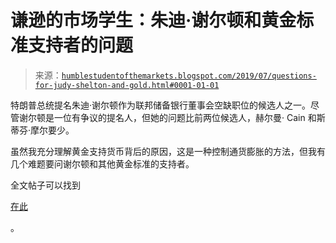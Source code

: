 <!--yml

分类：未分类

日期：2024-05-18 02:27:55

-->

# 谦逊的市场学生：朱迪·谢尔顿和黄金标准支持者的问题

> 来源：[`humblestudentofthemarkets.blogspot.com/2019/07/questions-for-judy-shelton-and-gold.html#0001-01-01`](https://humblestudentofthemarkets.blogspot.com/2019/07/questions-for-judy-shelton-and-gold.html#0001-01-01)

特朗普总统提名朱迪·谢尔顿作为联邦储备银行董事会空缺职位的候选人之一。尽管谢尔顿是一位有争议的提名人，但她的问题比前两位候选人，赫尔曼· Cain 和斯蒂芬·摩尔要少。

虽然我充分理解黄金支持货币背后的原因，这是一种控制通货膨胀的方法，但我有几个难题要问谢尔顿和其他黄金标准的支持者。

全文帖子可以找到

[在此](https://humblestudentofthemarkets.com/2019/07/16/questions-for-judy-shelton-and-gold-standard-supporters/)

。
